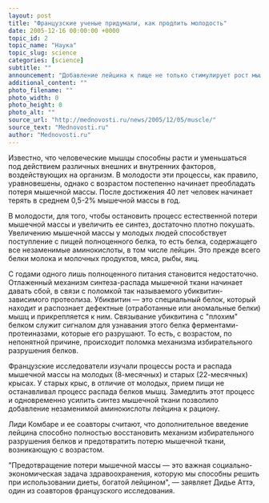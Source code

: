 ```yaml
---
layout: post
title: "Французские ученые придумали, как продлить молодость"
date: 2005-12-16 00:00:00 +0000
topic_id: 2
topic_name: "Наука"
topic_slug: science
categories: [science]
subtitle: ""
announcement: "Добавление лейцина к пище не только стимулирует рост мышечной массы, но и препятствует потере, неизбежно возникающей с возрастом, считают Лиди Комбаре (Lydie Combaret), Дидье Аттэ (Didier Attaix) и соавторы из Овернийского исследовательского центра питания человека в Клермон-Ферран (Франция). Результаты исследования опубликованы в The Journal of Physiology."
additional_content: ""
photo_filename: ""
photo_width: 0
photo_height: 0
photo_alt: ""
source_url: "http://mednovosti.ru/news/2005/12/05/muscle/"
source_text: "Mednovosti.ru"
author: "Mednovosti.ru"
---
```

Известно, что человеческие мышцы способны расти и уменьшаться под действием различных внешних и внутренних факторов, воздействующих на организм. В молодости эти процессы, как правило, уравновешены, однако с возрастом постепенно начинает преобладать потеря мышечной массы. После достижения 40 лет человек начинает терять в среднем 0,5-2% мышечной массы в год.

В молодости, для того, чтобы остановить процесс естественной потери мышечной массы и увеличить ее синтез, достаточно плотно покушать. Увеличению мышечной массы у молодых людей способствует поступление с пищей полноценного белка, то есть белка, содержащего все незаменимые аминокислоты, в том числе лейцин. Это прежде всего белки молока и молочных продуктов, мяса, рыбы, яиц.

С годами одного лишь полноценного питания становится недостаточно. Отлаженный механизм синтеза-распада мышечной ткани начинает давать сбой, в связи с поломкой так называемого убиквитин-зависимого протеолиза. Убиквитин &mdash; это специальный белок, который находит и распознает дефектные (отработанные или аномальные белки) мышц и прикрепляется к ним. Связывание убиквитина с "плохим" белком служит сигналом для узнавания этого белка ферментами-протеиназами, которые его разрушают. То есть, с возрастом, по непонятной причине, происходит поломка механизма избирательного разрушения белков.

Французские исследователи изучали процессы роста и распада мышечной массы на молодых (8-месячных) и старых (22-месячных) крысах. У старых крыс, в отличие от молодых, прием пищи не останавливал процесс распада белков мышц. Замедлить этот процесс и одновременно усилить синтез мышечной ткани позволило добавление незаменимой аминокислоты лейцина к рациону.

Лиди Комбаре и ее соавторы считают, что дополнительное введение лейцина способно полностью восстановить механизм избирательного разрушения белков и предотвратить потерю мышечной ткани, возникающую с возрастом.

"Предотвращение потери мышечной массы &mdash; это важная социально-экономическая задача здравоохранения, которую мы способны решить при использовании диеты, богатой лейцином", &mdash; заявляет Дидье Аттэ, один из соавторов французского исследования.
